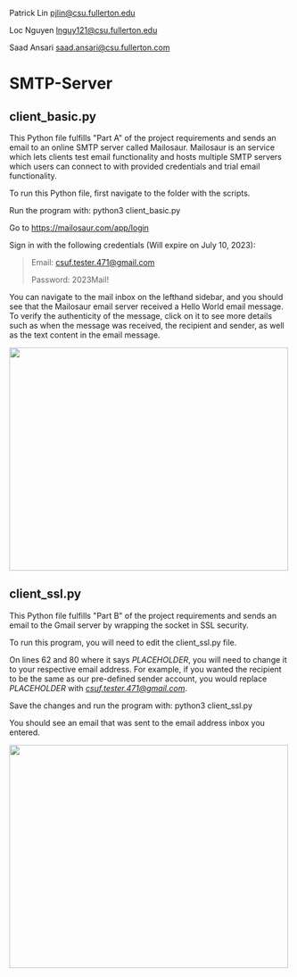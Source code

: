 Patrick Lin pjlin@csu.fullerton.edu

Loc Nguyen lnguy121@csu.fullerton.edu

Saad Ansari  saad.ansari@csu.fullerton.com

# SMTP-Server

## client_basic.py
This Python file fulfills "Part A" of the project requirements and sends an email to an online SMTP server called Mailosaur. Mailosaur is an service which lets clients test email functionality and hosts multiple SMTP servers which users can connect to with provided credentials and trial email functionality.

To run this Python file, first navigate to the folder with the scripts.

Run the program with:
     python3 client_basic.py

Go to https://mailosaur.com/app/login

Sign in with the following credentials (Will expire on July 10, 2023):
>Email: csuf.tester.471@gmail.com
>
>Password: 2023Mail!

You can navigate to the mail inbox on the lefthand sidebar, and you should see that the Mailosaur email server received a Hello World email message. To verify the authenticity of the message, click on it to see more details such as when the message was received, the recipient and sender, as well as the text content in the email message.

<img src="https://github.com/Arbalest007/SMTP-Server/assets/47013008/1ee21e86-333e-490b-807c-90f4f216ab56" width="500" height="400">

## client_ssl.py
This Python file fulfills "Part B" of the project requirements and sends an email to the Gmail server by wrapping the socket in SSL security. 

To run this program, you will need to edit the client_ssl.py file.

On lines 62 and 80 where it says *PLACEHOLDER*, you will need to change it to your respective email address. For example, if you wanted the recipient to be the same as our pre-defined sender account, you would replace *PLACEHOLDER* with *csuf.tester.471@gmail.com*.

Save the changes and run the program with:
     python3 client_ssl.py

You should see an email that was sent to the email address inbox you entered.

<img src="https://github.com/Arbalest007/SMTP-Server/assets/47013008/89eb1db3-0f09-46c3-8154-59d7d2c2f807" width="500" height="400">